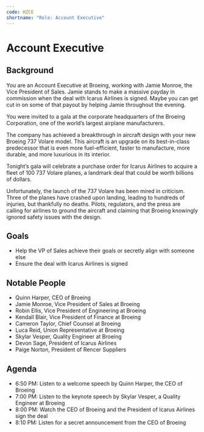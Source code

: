 ```yaml
---
code: HZCE
shortname: "Role: Account Executive"
---
```


# Account Executive

## Background

You are an Account Executive at Broeing, working with Jamie Monroe, the Vice President of Sales. Jamie stands to make a massive payday in commission when the deal with Icarus Airlines is signed. Maybe you can get cut in on some of that payout by helping Jamie throughout the evening.

You were invited to a gala at the corporate headquarters of the Broeing Corporation, one of the world’s largest airplane manufacturers.

The company has achieved a breakthrough in aircraft design with your new Broeing 737 Volare model. This aircraft is an upgrade on its best-in-class predecessor that is even more fuel-efficient, faster to manufacture, more durable, and more luxurious in its interior.

Tonight’s gala will celebrate a purchase order for Icarus Airlines to acquire a fleet of 100 737 Volare planes, a landmark deal that could be worth billions of dollars.

Unfortunately, the launch of the 737 Volare has been mired in criticism. Three of the planes have crashed upon landing, leading to hundreds of injuries, but thankfully no deaths. Pilots, regulators, and the press are calling for airlines to ground the aircraft and claiming that Broeing knowingly ignored safety issues with the design.

## Goals

- Help the VP of Sales achieve their goals or secretly align with someone else
- Ensure the deal with Icarus Airlines is signed

## Notable People

- Quinn Harper, CEO of Broeing
- Jamie Monroe, Vice President of Sales at Broeing
- Robin Ellis, Vice President of Engineering at Broeing
- Kendall Blair, Vice President of Finance at Broeing
- Cameron Taylor, Chief Counsel at Broeing
- Luca Reid, Union Representative at Broeing
- Skylar Vesper, Quality Engineer at Broeing
- Devon Sage, President of Icarus Airlines
- Paige Norton, President of Rencer Suppliers

## Agenda

- <span data-relativeminutes="20">6:50 PM</span>: Listen to a welcome speech by Quinn Harper, the CEO of Broeing
- <span data-relativeminutes="30">7:00 PM</span>: Listen to the keynote speech by Skylar Vesper, a Quality Engineer at Broeing
- <span data-relativeminutes="90">8:00 PM</span>: Watch the CEO of Broeing and the President of Icarus Airlines sign the deal
- <span data-relativeminutes="100">8:10 PM</span>: Listen for a secret announcement from the CEO of Broeing

